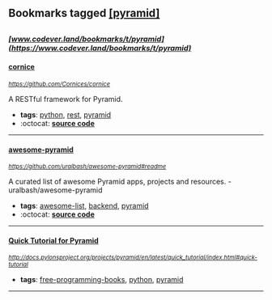 ## Bookmarks tagged [[pyramid]](https://www.codever.land/search?q=[pyramid])

_<sup><sup>[www.codever.land/bookmarks/t/pyramid](https://www.codever.land/bookmarks/t/pyramid)</sup></sup>_
---
#### [cornice](https://github.com/Cornices/cornice)
_<sup>https://github.com/Cornices/cornice</sup>_

A RESTful framework for Pyramid.
* **tags**: [python](../tagged/python.md), [rest](../tagged/rest.md), [pyramid](../tagged/pyramid.md)
* :octocat: **[source code](https://github.com/Cornices/cornice)**
---
#### [awesome-pyramid](https://github.com/uralbash/awesome-pyramid#readme)
_<sup>https://github.com/uralbash/awesome-pyramid#readme</sup>_

A curated list of awesome Pyramid apps, projects and resources. - uralbash/awesome-pyramid
* **tags**: [awesome-list](../tagged/awesome-list.md), [backend](../tagged/backend.md), [pyramid](../tagged/pyramid.md)
* :octocat: **[source code](https://github.com/uralbash/awesome-pyramid#readme)**
---
#### [Quick Tutorial for Pyramid](http://docs.pylonsproject.org/projects/pyramid/en/latest/quick_tutorial/index.html#quick-tutorial)
_<sup>http://docs.pylonsproject.org/projects/pyramid/en/latest/quick_tutorial/index.html#quick-tutorial</sup>_

* **tags**: [free-programming-books](../tagged/free-programming-books.md), [python](../tagged/python.md), [pyramid](../tagged/pyramid.md)
---
